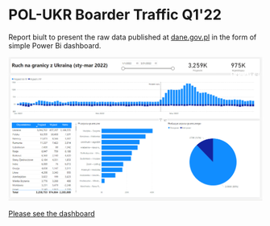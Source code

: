 # POL-UKR Boarder Traffic Q1'22

Report biult to present the raw data published at [dane.gov.pl](https://dane.gov.pl/) in the form of simple Power Bi dashboard.

  ![Publish button](https://github.com/majknowak/PowerBI_portfolio/blob/main/files/media/screen%20boarder%20traffic.png?raw=true)


[Please see the dashboard](https://app.powerbi.com/view?r=eyJrIjoiY2ZkMDdlNDgtNjEyZi00YzYzLWI2OWYtMTAwMTEwMzgzNGZlIiwidCI6IjY4ODkzYzdiLTg3NWEtNDI3MS05ZjlhLTQ5MGNiYWRjNTlhOCIsImMiOjl9)
